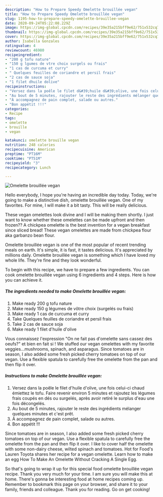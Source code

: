 ```yaml
---
description: "How to Prepare Speedy Omelette brouillée vegan"
title: "How to Prepare Speedy Omelette brouillée vegan"
slug: 1195-how-to-prepare-speedy-omelette-brouillee-vegan
date: 2020-09-24T05:22:08.229Z
image: https://img-global.cpcdn.com/recipes/39e35a215bff9e62/751x532cq70/omelette-brouillee-vegan-photo-principale-de-la-recette.jpg
thumbnail: https://img-global.cpcdn.com/recipes/39e35a215bff9e62/751x532cq70/omelette-brouillee-vegan-photo-principale-de-la-recette.jpg
cover: https://img-global.cpcdn.com/recipes/39e35a215bff9e62/751x532cq70/omelette-brouillee-vegan-photo-principale-de-la-recette.jpg
author: Isabella Gonzales
ratingvalue: 4
reviewcount: 46980
recipeingredient:
- "200 g tofu nature"
- "150 g lgumes de vtre choix surgels ou frais"
- "1 cas de curcuma et curry"
- " Quelques feuilles de coriandre et persil frais"
- "2 cas de sauce soja"
- "1 filet dhuile dolive"
recipeinstructions:
- "Versez dans la poêle le filet d&#39;huile d&#39;olive, une fois celui-ci chaud émiettez le tofu. Faire revenir environ 5 minutes et rajoutez les légumes frais coupés en dés ou surgelés, après avoir retiré le surplus d&#39;eau une fois décongelés."
- "Au bout de 5 minutes, rajouter le reste des ingrédients mélanger quelques minutes et c&#39;est prêt."
- "À accompagnez de pain complet, salade ou autres."
- "Bon appétit !!!"
categories:
- Recipe
tags:
- omelette
- brouille
- vegan

katakunci: omelette brouille vegan 
nutrition: 248 calories
recipecuisine: American
preptime: "PT16M"
cooktime: "PT51M"
recipeyield: "3"
recipecategory: Lunch

---
```



![Omelette brouillée vegan](https://img-global.cpcdn.com/recipes/39e35a215bff9e62/751x532cq70/omelette-brouillee-vegan-photo-principale-de-la-recette.jpg)

Hello everybody, I hope you're having an incredible day today. Today, we're going to make a distinctive dish, omelette brouillée vegan. One of my favorites. For mine, I will make it a bit tasty. This will be really delicious.

These vegan omelettes look divine and I will be making them shortly. I just want to know whether these omelettes can be made upfront and then frozen?? A chickpea omelette is the best invention for a vegan breakfast since sliced bread! These vegan omelettes are made from chickpea flour aka garbanzo bean flour.

Omelette brouillée vegan is one of the most popular of recent trending meals on earth. It's simple, it is fast, it tastes delicious. It's appreciated by millions daily. Omelette brouillée vegan is something which I have loved my whole life. They're fine and they look wonderful.


To begin with this recipe, we have to prepare a few ingredients. You can cook omelette brouillée vegan using 6 ingredients and 4 steps. Here is how you can achieve it.

<!--inarticleads1-->

##### The ingredients needed to make Omelette brouillée vegan:

1. Make ready 200 g tofu nature
1. Make ready 150 g légumes de vôtre choix (surgelés ou frais)
1. Make ready 1 cas de curcuma et curry
1. Take  Quelques feuilles de coriandre et persil frais
1. Take 2 cas de sauce soja
1. Make ready 1 filet d&#39;huile d&#39;olive


Vous connaissez l&#39;expression &#34;On ne fait pas d&#39;omelette sans cassez des oeufs?&#34; et bien en fait si ! We stuffed our vegan omelettes with my favorite veggies…mushrooms, spinach, and asparagus. Since tomatoes are in season, I also added some fresh picked cherry tomatoes on top of our vegan. Use a flexible spatula to carefully free the omelette from the pan and then flip it over. 

<!--inarticleads2-->

##### Instructions to make Omelette brouillée vegan:

1. Versez dans la poêle le filet d&#39;huile d&#39;olive, une fois celui-ci chaud émiettez le tofu. Faire revenir environ 5 minutes et rajoutez les légumes frais coupés en dés ou surgelés, après avoir retiré le surplus d&#39;eau une fois décongelés.
1. Au bout de 5 minutes, rajouter le reste des ingrédients mélanger quelques minutes et c&#39;est prêt.
1. À accompagnez de pain complet, salade ou autres.
1. Bon appétit !!!


Since tomatoes are in season, I also added some fresh picked cherry tomatoes on top of our vegan. Use a flexible spatula to carefully free the omelette from the pan and then flip it over. I like to cover half the omelette with some non-dairy cheese, wilted spinach and tomatoes. Hot for Food&#39;s Lauren Toyota shares her recipe for a vegan omelette. Learn how to make an egg How To Make An Omelette Without Cracking A Single Egg. 

So that's going to wrap it up for this special food omelette brouillée vegan recipe. Thank you very much for your time. I am sure you will make this at home. There's gonna be interesting food at home recipes coming up. Remember to bookmark this page on your browser, and share it to your family, friends and colleague. Thank you for reading. Go on get cooking!
